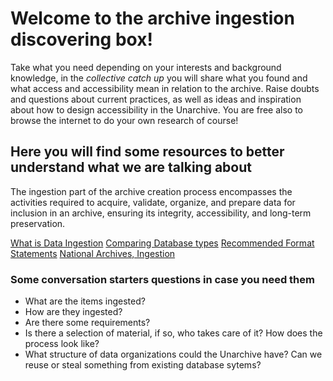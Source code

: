 # Welcome to the archive ingestion discovering box!

Take what you need depending on your interests and background knowledge, in the <i>collective catch up</i> you will share what you found and what access and accessibility mean in relation to the archive. Raise doubts and questions about current practices, as well as ideas and inspiration about how to design accessibility in the Unarchive.
You are free also to browse the internet to do your own research of course!

## Here you will find some resources to better understand what we are talking about

The ingestion part of the archive creation process encompasses the activities required to acquire, validate, organize, and prepare data for inclusion in an archive, ensuring its integrity, accessibility, and long-term preservation.

[What is Data Ingestion](https://www.techtarget.com/whatis/definition/data-ingestion)
[Comparing Database types](https://www.prisma.io/dataguide/intro/comparing-database-types)
[Recommended Format Statements](https://www.loc.gov/preservation/resources/rfs/TOC.html)
[National Archives, Ingestion](https://www.nationalarchives.gov.uk/archives-sector/projects-and-programmes/plugged-in-powered-up/digital-preservation-workflows/2-ingest/)


### Some conversation starters questions in case you need them

* What are the items ingested?
* How are they ingested?
* Are there some requirements?
* Is there a selection of material, if so, who takes care of it? How does the process look like?
* What structure of data organizations could the Unarchive have? Can we reuse or steal something from existing database sytems?

